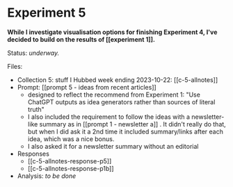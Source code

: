 # Experiment 5

**While I investigate visualisation options for finishing Experiment 4, I've decided to build on the results of [[experiment 1]].**

Status: *underway.*

Files:

* Collection 5: stuff I Hubbed week ending 2023-10-22: [[c-5-allnotes]]
* Prompt: [[prompt 5 - ideas from recent articles]]
	* designed to reflect the recommend from Experiment 1: "Use ChatGPT outputs as idea generators rather than sources of literal truth"
	* I also included the requirement to follow the ideas with a newsletter-like summary as in [[prompt 1 - newsletter a]] . It didn't really do that, but when I did ask it a 2nd time it included summary/links after each idea, which was a nice bonus.   
	* I also asked it for a newsletter summary without an editorial
* Responses
	* [[c-5-allnotes-response-p5]]
	* [[c-5-allnotes-response-p1b]]
* Analysis: *to be done*